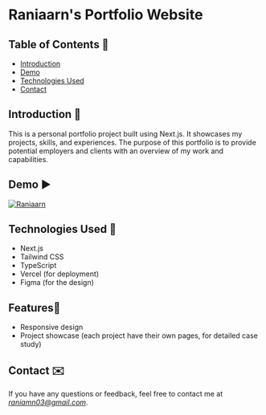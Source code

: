 # Raniaarn's Portfolio Website
## Table of Contents 📔
- [Introduction](#introduction)
- [Demo](#demo)
- [Technologies Used](#technologies-used)
- [Contact](#contact)

## Introduction 👋
This is a personal portfolio project built using Next.js. It showcases my projects, skills, and experiences. The purpose of this portfolio is to provide potential employers and clients with an overview of my work and capabilities.

## Demo ▶️
[![Raniaarn](https://img.shields.io/badge/-RANIAARN-805AD5?style=for-the-badge&logoColor=white)](https://raniaarn.com)

## Technologies Used 📱
- Next.js
- Tailwind CSS
- TypeScript
- Vercel (for deployment)
- Figma (for the design)

## Features🔦
- Responsive design
- Project showcase (each project have their own pages, for detailed case study)

## Contact ✉️
If you have any questions or feedback, feel free to contact me at *raniamn03@gmail.com*.
